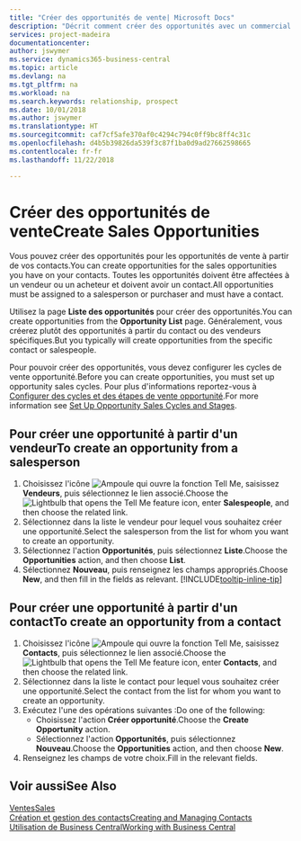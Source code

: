 ```yaml
---
title: "Créer des opportunités de vente| Microsoft Docs"
description: "Décrit comment créer des opportunités avec un commercial ou un contact dans Business Central."
services: project-madeira
documentationcenter: 
author: jswymer
ms.service: dynamics365-business-central
ms.topic: article
ms.devlang: na
ms.tgt_pltfrm: na
ms.workload: na
ms.search.keywords: relationship, prospect
ms.date: 10/01/2018
ms.author: jswymer
ms.translationtype: HT
ms.sourcegitcommit: caf7cf5afe370af0c4294c794c0ff9bc8ff4c31c
ms.openlocfilehash: d4b5b39826da539f3c87f1ba0d9ad27662598665
ms.contentlocale: fr-fr
ms.lasthandoff: 11/22/2018

---
```

# <a name="create-sales-opportunities"></a><span data-ttu-id="bac7e-103">Créer des opportunités de vente</span><span class="sxs-lookup"><span data-stu-id="bac7e-103">Create Sales Opportunities</span></span>
<span data-ttu-id="bac7e-104">Vous pouvez créer des opportunités pour les opportunités de vente à partir de vos contacts.</span><span class="sxs-lookup"><span data-stu-id="bac7e-104">You can create opportunities for the sales opportunities you have on your contacts.</span></span> <span data-ttu-id="bac7e-105">Toutes les opportunités doivent être affectées à un vendeur ou un acheteur et doivent avoir un contact.</span><span class="sxs-lookup"><span data-stu-id="bac7e-105">All opportunities must be assigned to a salesperson or purchaser and must have a contact.</span></span>

<span data-ttu-id="bac7e-106">Utilisez la page **Liste des opportunités** pour créer des opportunités.</span><span class="sxs-lookup"><span data-stu-id="bac7e-106">You can create opportunities from the **Opportunity List** page.</span></span> <span data-ttu-id="bac7e-107">Généralement, vous créerez plutôt des opportunités à partir du contact ou des vendeurs spécifiques.</span><span class="sxs-lookup"><span data-stu-id="bac7e-107">But you typically will create opportunities from the specific contact or salespeople.</span></span>

<span data-ttu-id="bac7e-108">Pour pouvoir créer des opportunités, vous devez configurer les cycles de vente opportunité.</span><span class="sxs-lookup"><span data-stu-id="bac7e-108">Before you can create opportunities, you must set up opportunity sales cycles.</span></span> <span data-ttu-id="bac7e-109">Pour plus d'informations reportez-vous à [Configurer des cycles et des étapes de vente opportunité](marketing-how-setup-opportunity-sales-cycles-stages.md).</span><span class="sxs-lookup"><span data-stu-id="bac7e-109">For more information see [Set Up Opportunity Sales Cycles and Stages](marketing-how-setup-opportunity-sales-cycles-stages.md).</span></span>

## <a name="to-create-an-opportunity-from-a-salesperson"></a><span data-ttu-id="bac7e-110">Pour créer une opportunité à partir d'un vendeur</span><span class="sxs-lookup"><span data-stu-id="bac7e-110">To create an opportunity from a salesperson</span></span>
1. <span data-ttu-id="bac7e-111">Choisissez l'icône ![Ampoule qui ouvre la fonction Tell Me](media/ui-search/search_small.png "Dites-moi ce que vous voulez faire"), saisissez **Vendeurs**, puis sélectionnez le lien associé.</span><span class="sxs-lookup"><span data-stu-id="bac7e-111">Choose the ![Lightbulb that opens the Tell Me feature](media/ui-search/search_small.png "Tell me what you want to do") icon, enter **Salespeople**, and then choose the related link.</span></span>
2. <span data-ttu-id="bac7e-112">Sélectionnez dans la liste le vendeur pour lequel vous souhaitez créer une opportunité.</span><span class="sxs-lookup"><span data-stu-id="bac7e-112">Select the salesperson from the list for whom you want to create an opportunity.</span></span>
3. <span data-ttu-id="bac7e-113">Sélectionnez l'action **Opportunités**, puis sélectionnez **Liste**.</span><span class="sxs-lookup"><span data-stu-id="bac7e-113">Choose the **Opportunities** action, and then choose **List**.</span></span>
4. <span data-ttu-id="bac7e-114">Sélectionnez **Nouveau**, puis renseignez les champs appropriés.</span><span class="sxs-lookup"><span data-stu-id="bac7e-114">Choose **New**, and then fill in the fields as relevant.</span></span> [!INCLUDE[tooltip-inline-tip](includes/tooltip-inline-tip_md.md)]  



## <a name="to-create-an-opportunity-from-a-contact"></a><span data-ttu-id="bac7e-115">Pour créer une opportunité à partir d'un contact</span><span class="sxs-lookup"><span data-stu-id="bac7e-115">To create an opportunity from a contact</span></span>
1. <span data-ttu-id="bac7e-116">Choisissez l'icône ![Ampoule qui ouvre la fonction Tell Me](media/ui-search/search_small.png "Dites-moi ce que vous voulez faire"), saisissez **Contacts**, puis sélectionnez le lien associé.</span><span class="sxs-lookup"><span data-stu-id="bac7e-116">Choose the ![Lightbulb that opens the Tell Me feature](media/ui-search/search_small.png "Tell me what you want to do") icon, enter **Contacts**, and then choose the related link.</span></span>
2. <span data-ttu-id="bac7e-117">Sélectionnez dans la liste le contact pour lequel vous souhaitez créer une opportunité.</span><span class="sxs-lookup"><span data-stu-id="bac7e-117">Select the contact from the list for whom you want to create an opportunity.</span></span>
3. <span data-ttu-id="bac7e-118">Exécutez l'une des opérations suivantes :</span><span class="sxs-lookup"><span data-stu-id="bac7e-118">Do one of the following:</span></span>
   * <span data-ttu-id="bac7e-119">Choisissez l'action **Créer opportunité**.</span><span class="sxs-lookup"><span data-stu-id="bac7e-119">Choose the **Create Opportunity** action.</span></span>
   * <span data-ttu-id="bac7e-120">Sélectionnez l'action **Opportunités**, puis sélectionnez **Nouveau**.</span><span class="sxs-lookup"><span data-stu-id="bac7e-120">Choose the  **Opportunities** action, and then choose **New**.</span></span>
4. <span data-ttu-id="bac7e-121">Renseignez les champs de votre choix.</span><span class="sxs-lookup"><span data-stu-id="bac7e-121">Fill in the relevant fields.</span></span>

## <a name="see-also"></a><span data-ttu-id="bac7e-122">Voir aussi</span><span class="sxs-lookup"><span data-stu-id="bac7e-122">See Also</span></span>
[<span data-ttu-id="bac7e-123">Ventes</span><span class="sxs-lookup"><span data-stu-id="bac7e-123">Sales</span></span>](sales-manage-sales.md)  
[<span data-ttu-id="bac7e-124">Création et gestion des contacts</span><span class="sxs-lookup"><span data-stu-id="bac7e-124">Creating and Managing Contacts</span></span>](marketing-contacts.md)  
[<span data-ttu-id="bac7e-125">Utilisation de Business Central</span><span class="sxs-lookup"><span data-stu-id="bac7e-125">Working with Business Central</span></span>](ui-work-product.md)

